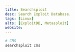 ```yaml
---
title: Searchsploit
desc: Search Exploit Database.
tags: [Linux]
alts: [ExploitDB, Metasploit]
website:
---
```


```sh
# CMS
searchsploit cms
```
